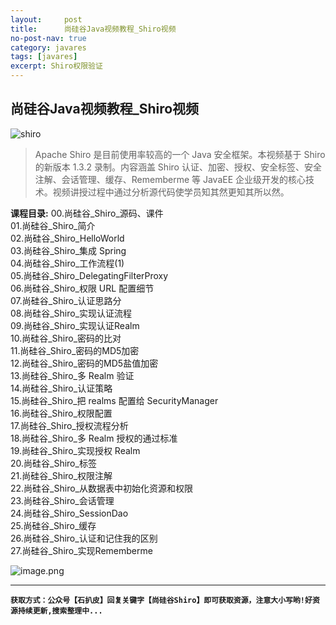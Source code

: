 ```yaml
---
layout:     post
title:      尚硅谷Java视频教程_Shiro视频
no-post-nav: true
category: javares
tags: [javares]
excerpt: Shiro权限验证
---
```



## 尚硅谷Java视频教程_Shiro视频

![shiro](https://upload-images.jianshu.io/upload_images/12555954-9d7cd3e27a62342e.png?imageMogr2/auto-orient/strip%7CimageView2/2/w/1240)

> Apache Shiro 是目前使用率较高的一个 Java 安全框架。本视频基于 Shiro 的新版本 1.3.2 录制。内容涵盖 Shiro 认证、加密、授权、安全标签、安全注解、会话管理、缓存、Rememberme 等 JavaEE 企业级开发的核心技术。视频讲授过程中通过分析源代码使学员知其然更知其所以然。

**课程目录:**
00.尚硅谷_Shiro_源码、课件<br/>
01.尚硅谷_Shiro_简介<br/>
02.尚硅谷_Shiro_HelloWorld<br/>
03.尚硅谷_Shiro_集成 Spring<br/>
04.尚硅谷_Shiro_工作流程(1)<br/>
05.尚硅谷_Shiro_DelegatingFilterProxy<br/>
06.尚硅谷_Shiro_权限 URL 配置细节<br/>
07.尚硅谷_Shiro_认证思路分<br/>
08.尚硅谷_Shiro_实现认证流程<br/>
09.尚硅谷_Shiro_实现认证Realm<br/>
10.尚硅谷_Shiro_密码的比对<br/>
11.尚硅谷_Shiro_密码的MD5加密<br/>
12.尚硅谷_Shiro_密码的MD5盐值加密<br/>
13.尚硅谷_Shiro_多 Realm 验证<br/>
14.尚硅谷_Shiro_认证策略<br/>
15.尚硅谷_Shiro_把 realms 配置给 SecurityManager<br/>
16.尚硅谷_Shiro_权限配置<br/>
17.尚硅谷_Shiro_授权流程分析<br/>
18.尚硅谷_Shiro_多 Realm 授权的通过标准<br/>
19.尚硅谷_Shiro_实现授权 Realm<br/>
20.尚硅谷_Shiro_标签<br/>
21.尚硅谷_Shiro_权限注解<br/>
22.尚硅谷_Shiro_从数据表中初始化资源和权限<br/>
23.尚硅谷_Shiro_会话管理<br/>
24.尚硅谷_Shiro_SessionDao<br/>
25.尚硅谷_Shiro_缓存<br/>
26.尚硅谷_Shiro_认证和记住我的区别<br/>
27.尚硅谷_Shiro_实现Rememberme<br/>


![image.png](https://upload-images.jianshu.io/upload_images/12555954-86dfa4af48e3b779.png?imageMogr2/auto-orient/strip%7CimageView2/2/w/1240)

---
**`获取方式：公众号【石扒皮】回复关键字【尚硅谷Shiro】即可获取资源，注意大小写哟!好资源持续更新,搜索整理中...`**


